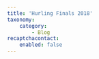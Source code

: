 ```yaml
---
title: 'Hurling Finals 2018'
taxonomy:
    category:
        - Blog
recaptchacontact:
    enabled: false
---
```


